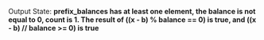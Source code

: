 Output State: **prefix_balances has at least one element, the balance is not equal to 0, count is 1. The result of ((x - b) % balance == 0) is true, and ((x - b) // balance >= 0) is true**